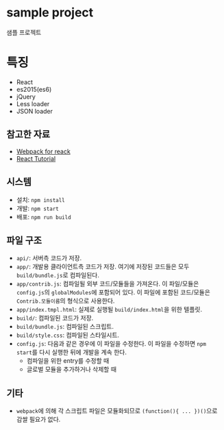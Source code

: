 # sample project
샘플 프로젝트

# 특징
* React
* es2015(es6)
* jQuery
* Less loader
* JSON loader

## 참고한 자료
* [Webpack for reack](http://www.pro-react.com/materials/appendixA/)
* [React Tutorial](https://github.com/facebook/react/blob/master/docs/docs/tutorial.md)

## 시스템
* 설치: ``` npm install ```
* 개발: ``` npm start ```
* 배포: ``` npm run build ```

## 파일 구조
* ```api/```: 서버측 코드가 저장.
* ```app/```: 개발용 클라이언트측 코드가 저장. 여기에 저장된 코드들은 모두 ```build/bundle.js```로 컴파일된다.
* ```app/contrib.js```: 컴파일될 외부 코드/모듈들을 가져온다. 이 파일/모듈은 ```config.js```의 ```globalModules```에 포함되어 있다. 이 파일에 포함된 코드/모듈은 ```Contrib.모듈이름```의 형식으로 사용한다.
* ```app/index.tmpl.html```: 실제로 실행될 ```build/index.html```을 위한 텔플릿.
* ```build/```: 컴파일된 코드가 저장.
* ```build/bundle.js```: 컴파일된 스크립트.
* ```build/style.css```: 컴파일된 스타일시트.
* ```config.js```: 다음과 같은 경우에 이 파일을 수정한다. 이 파일을 수정하면 ```npm start```를 다시 실행한 뒤에 개발을 계속 한다.
  * 컴파일을 위한 entry를 수정할 때
  * 글로벌 모듈을 추가하거나 삭제할 때

## 기타
* ```webpack```에 의해 각 스크립트 파일은 모듈화되므로 ```(function(){ ... })()```으로 감쌀 필요가 없다.
